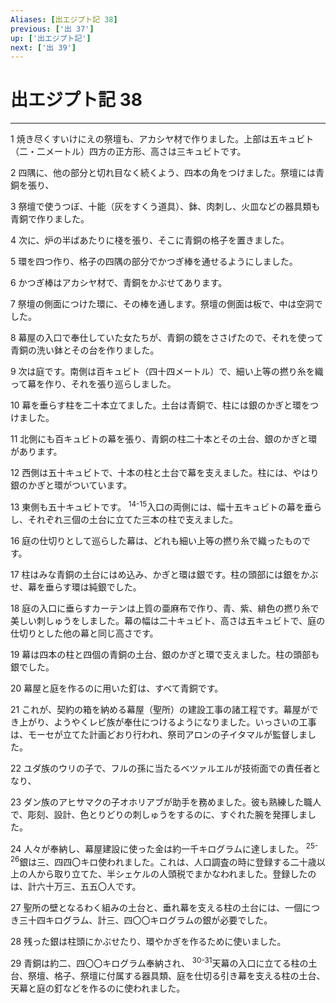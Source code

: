 ```yaml
---
Aliases: [出エジプト記 38]
previous: ['出 37']
up: ['出エジプト記']
next: ['出 39']
---
```

# 出エジプト記 38

***




1 
焼き尽くすいけにえの祭壇も、アカシヤ材で作りました。上部は五キュビト（二・二メートル）四方の正方形、高さは三キュビトです。 



2 
四隅に、他の部分と切れ目なく続くよう、四本の角をつけました。祭壇には青銅を張り、 



3 
祭壇で使うつぼ、十能（灰をすくう道具）、鉢、肉刺し、火皿などの器具類も青銅で作りました。 



4 
次に、炉の半ばあたりに棧を張り、そこに青銅の格子を置きました。 



5 
環を四つ作り、格子の四隅の部分でかつぎ棒を通せるようにしました。 



6 
かつぎ棒はアカシヤ材で、青銅をかぶせてあります。 



7 
祭壇の側面につけた環に、その棒を通します。祭壇の側面は板で、中は空洞でした。 



8 
幕屋の入口で奉仕していた女たちが、青銅の鏡をささげたので、それを使って青銅の洗い鉢とその台を作りました。 



9 
次は庭です。南側は百キュビト（四十四メートル）で、細い上等の撚り糸を織って幕を作り、それを張り巡らしました。 



10 
幕を垂らす柱を二十本立てました。土台は青銅で、柱には銀のかぎと環をつけました。 



11 
北側にも百キュビトの幕を張り、青銅の柱二十本とその土台、銀のかぎと環があります。 



12 
西側は五十キュビトで、十本の柱と土台で幕を支えました。柱には、やはり銀のかぎと環がついています。 



13 
東側も五十キュビトです。 <sup class="versenum">14-15</sup>入口の両側には、幅十五キュビトの幕を垂らし、それぞれ三個の土台に立てた三本の柱で支えました。 



16 
庭の仕切りとして巡らした幕は、どれも細い上等の撚り糸で織ったものです。 



17 
柱はみな青銅の土台にはめ込み、かぎと環は銀です。柱の頭部には銀をかぶせ、幕を垂らす環は純銀でした。 



18 
庭の入口に垂らすカーテンは上質の亜麻布で作り、青、紫、緋色の撚り糸で美しい刺しゅうをしました。幕の幅は二十キュビト、高さは五キュビトで、庭の仕切りとした他の幕と同じ高さです。 



19 
幕は四本の柱と四個の青銅の土台、銀のかぎと環で支えました。柱の頭部も銀でした。 



20 
幕屋と庭を作るのに用いた釘は、すべて青銅です。 



21 
これが、契約の箱を納める幕屋（聖所）の建設工事の諸工程です。幕屋ができ上がり、ようやくレビ族が奉仕につけるようになりました。いっさいの工事は、モーセが立てた計画どおり行われ、祭司アロンの子イタマルが監督しました。 



22 
ユダ族のウリの子で、フルの孫に当たるベツァルエルが技術面での責任者となり、 



23 
ダン族のアヒサマクの子オホリアブが助手を務めました。彼も熟練した職人で、彫刻、設計、色とりどりの刺しゅうをするのに、すぐれた腕を発揮しました。 



24 
人々が奉納し、幕屋建設に使った金は約一千キログラムに達しました。 <sup class="versenum">25-26</sup>銀は三、四四〇キロ使われました。これは、人口調査の時に登録する二十歳以上の人から取り立てた、半シェケルの人頭税でまかなわれました。登録したのは、計六十万三、五五〇人です。 



27 
聖所の壁となるわく組みの土台と、垂れ幕を支える柱の土台には、一個につき三十四キログラム、計三、四〇〇キログラムの銀が必要でした。 



28 
残った銀は柱頭にかぶせたり、環やかぎを作るために使いました。 



29 
青銅は約二、四〇〇キログラム奉納され、 <sup class="versenum">30-31</sup>天幕の入口に立てる柱の土台、祭壇、格子、祭壇に付属する器具類、庭を仕切る引き幕を支える柱の土台、天幕と庭の釘などを作るのに使われました。
